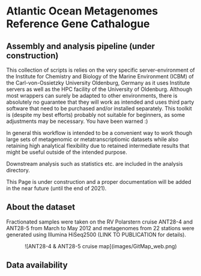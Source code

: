 # Atlantic Ocean Metagenomes Reference Gene Cathalogue
## Assembly and analysis pipeline (under construction)

This collection of scripts is relies on the very specific server-environment of the Institute for Chemistry and Biology of the Marine Environment (ICBM) of the Carl-von-Ossietzky University Oldenburg, Germany as it uses Institute servers as well as the HPC facility of the University of Oldenburg. Although most wrappers can surely be adapted to other environments, there is absolutely no guarantee that they will work as intended and uses third party software that need to be purchased and/or installed separately. This toolkit is (despite my best efforts) probably not suitable for beginners, as some adjustments may be necessary.
You have been warned :)

In general this workflow is intended to be a convenient way to work though large sets of metagenomic or metatranscriptiomic datasets while also retaining high analytical flexibility due to retained intermediate results that might be useful outside of the intended purpose.

Downstream analysis such as statistics etc. are included in the analysis directory.

This Page is under construction and a proper documentation will be added in the near future (until the end of 2021).

## About the dataset
Fractionated samples were taken on the RV Polarstern cruise ANT28-4 and ANT28-5 from March to May 2012 and metagenomes from 22 stations were generated using Illumina HiSeq2500 (LINK TO PUBLICATION for details).
<p align="center">
![ANT28-4 & ANT28-5 cruise map](images/GitMap_web.png)
</p>

## Data availability

